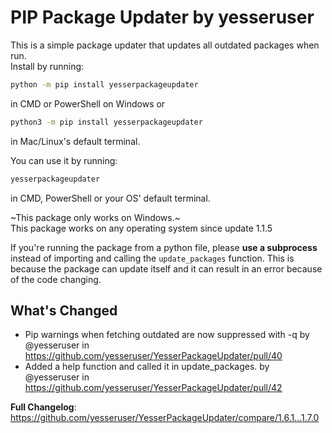 
# PIP Package Updater by yesseruser

This is a simple package updater that updates all outdated packages when run.  
Install by running:

``` sh
python -m pip install yesserpackageupdater
```

in CMD or PowerShell on Windows or

``` sh
python3 -m pip install yesserpackageupdater
```

in Mac/Linux's default terminal.

You can use it by running:  

``` sh
yesserpackageupdater
```

in CMD, PowerShell or your OS' default terminal.

~This package only works on Windows.~  
This package works on any operating system since update 1.1.5

If you're running the package from a python file, please **use a subprocess** instead of importing and calling the `update_packages` function. This is because the package can update itself and it can result in an error because of the code changing.
## What's Changed
* Pip warnings when fetching outdated are now suppressed with -q by @yesseruser in https://github.com/yesseruser/YesserPackageUpdater/pull/40
* Added a help function and called it in update_packages. by @yesseruser in https://github.com/yesseruser/YesserPackageUpdater/pull/42


**Full Changelog**: https://github.com/yesseruser/YesserPackageUpdater/compare/1.6.1...1.7.0
